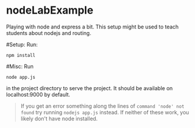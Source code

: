 # nodeLabExample
Playing with node and express a bit. This setup might be used to teach students about nodejs and routing.


#Setup:
Run:
```
npm install
```

#Misc:
Run
```
node app.js
``` 
in the project directory to serve the project. It should be available on localhost:9000 by default.

>If you get an error something along the lines of ``command 'node' not found`` try running ``nodejs app.js``
instead. If neither of these work, you likely don't have node installed.
